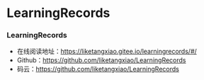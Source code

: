 # LearningRecords

### LearningRecords

- 在线阅读地址：https://liketangxiao.gitee.io/learningrecords/#/
- Github：https://github.com/liketangxiao/LearningRecords
- 码云：https://github.com/liketangxiao/LearningRecords

